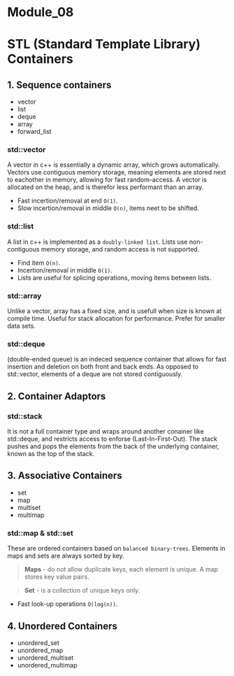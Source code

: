 # Module_08

# STL (Standard Template Library) Containers

## 1. Sequence containers

- vector
- list
- deque
- array
- forward_list

### std::vector

A vector in c++ is essentially a dynamic array, which grows automatically. Vectors use contiguous memory storage, meaning elements are stored next to eachother in memory, allowing for fast random-access. A vector is allocated on the heap, and is therefor less performant than an array.

- Fast incertion/removal at end `O(1)`.
- Slow incertion/removal in middle `O(n)`, items neet to be shifted.

### std::list

A list in c++ is implemented as a `doubly-linked list`. Lists use non-contiguous memory storage, and random access is not supported.

- Find item `O(n)`.
- Incertion/removal in middle `O(1)`.
- Lists are useful for splicing operations, moving items between lists.

### std::array

Unlike a vector, array has a fixed size, and is usefull when size is known at compile time. Useful for stack allocation for performance. Prefer for smaller data sets.

### std::deque

(double-ended queue) is an indeced sequence container that allows for fast insertion and deletion on both front and back ends. As opposed to std::vector, elements of a deque are not stored contiguously.



## 2. Container Adaptors

### std::stack

It is not a full container type and wraps around another conainer like std::deque, and restricts access to enforse (Last-In-First-Out).
The stack pushes and pops the elements from the back of the underlying container, known as the top of the stack.



## 3. Associative Containers

- set
- map
- multiset
- multimap

### std::map & std::set

These are ordered containers based on `balanced binary-trees`. Elements in maps and sets are always sorted by key.

> **Maps** - do not allow duplicate keys, each element is unique. A map stores key value pairs.

> **Set** - is a collection of unique keys only.

- Fast look-up operations `O(log(n))`.



## 4. Unordered Containers

- unordered_set
- unordered_map
- unordered_multiset
- unordered_multimap

